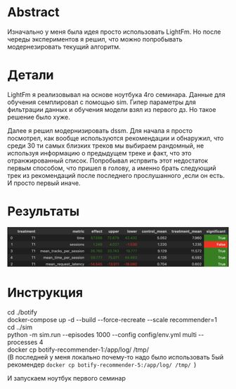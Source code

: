 # Abstract

Изначально у меня была идея просто использовать LightFm. Но после череды экспериментов я решил, что можно попробывать модернезировать текущий алгоритм.


# Детали 

LightFm я реализовывал на основе ноутбука 4го семинара. Данные для обучения семплировал с помощью sim. Гипер параметры для фильтрации данных и обучения модели взял из первого дз. Но такое решение было хуже.

Далее я решил модернизировать dssm. Для начала я просто посмотрел, как вообще используются рекомендации и обнаружил, что среди 30 ти самых близких треков мы выбираем рандомный, не используя информацию о предыдущем треке и факт, что это отранжированный список. Попробывал испрвить этот недостаток первым способом, что пришел в голову, а именно брать следующий трек из рекомендаций после последнего прослушанного ,если он есть. И просто первый иначе.

# Результаты

![итог](AB.png)

# Инструкция

cd ./botify \
docker-compose up -d --build --force-recreate --scale recommender=1 \
cd ../sim \
python -m sim.run --episodes 1000 --config config/env.yml multi --processes 4 \
docker cp botify-recommender-1:/app/log/ /tmp/ \
(В последней у меня локально почему-то надо было использовать 5ый рекомендер `docker cp botify-recommender-5:/app/log/ /tmp/ `) 

И запускаем ноутбук первого семинар 


